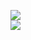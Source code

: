 [![](https://img.shields.io/badge/Made%20With-Github%20Spray-lightgrey.svg?style=for-the-badge&logo=github)](https://github.com/Annihil/github-spray#29021)  
[![](https://i.imgur.com/2DrTn0Z.gif)](https://github.com/Annihil/github-spray)